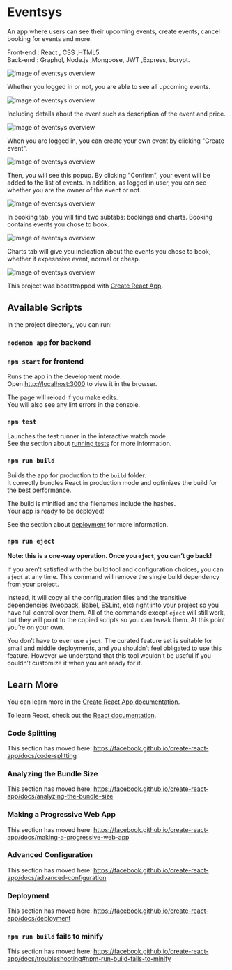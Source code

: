 # Eventsys

An app where users can see their upcoming events, create events, cancel booking for events and more.  

Front-end : React , CSS ,HTML5.\
Back-end : Graphql, Node.js ,Mongoose, JWT ,Express, bcrypt.


![Image of eventsys overview](https://res.cloudinary.com/dtwqtpteb/image/upload/v1590160224/magmnifybvvag64p4zda.png)

Whether you logged in or not, you are able to see all upcoming events.

![Image of eventsys overview](https://res.cloudinary.com/dtwqtpteb/image/upload/v1590160224/xnovbabcj9xyf1zuvryk.png)

Including details about the event such as description of the event and price.

![Image of eventsys overview](https://res.cloudinary.com/dtwqtpteb/image/upload/v1590160225/wxi8fwjbnaw8runbxssd.png)

When you are logged in, you can create your own event by clicking "Create event".

![Image of eventsys overview](https://res.cloudinary.com/dtwqtpteb/image/upload/v1590160224/wmknfasez2inbbrdjjkg.png)

Then, you will see this popup. By clicking "Confirm", your event will be added to the list of events. In addition, as logged in user, you can see whether you are the owner of the event or not.

![Image of eventsys overview](https://res.cloudinary.com/dtwqtpteb/image/upload/v1590160224/mkj3zwkzlg6nevj3zhdm.png)

In booking tab, you will find two subtabs: bookings and charts. Booking contains events you chose to book.

![Image of eventsys overview](https://res.cloudinary.com/dtwqtpteb/image/upload/v1590160224/rqhhdksvswko0n4vabaw.png)

Charts tab will give you indication about the events you chose to book, whether it expesnsive event, normal or cheap. 

![Image of eventsys overview](https://res.cloudinary.com/dtwqtpteb/image/upload/v1590160224/cafhs2fdos1mpjmfiryg.png)


This project was bootstrapped with [Create React App](https://github.com/facebook/create-react-app).

## Available Scripts

In the project directory, you can run:

### `nodemon app` for backend

### `npm start` for frontend

Runs the app in the development mode.<br />
Open [http://localhost:3000](http://localhost:3000) to view it in the browser.

The page will reload if you make edits.<br />
You will also see any lint errors in the console.

### `npm test`

Launches the test runner in the interactive watch mode.<br />
See the section about [running tests](https://facebook.github.io/create-react-app/docs/running-tests) for more information.

### `npm run build`

Builds the app for production to the `build` folder.<br />
It correctly bundles React in production mode and optimizes the build for the best performance.

The build is minified and the filenames include the hashes.<br />
Your app is ready to be deployed!

See the section about [deployment](https://facebook.github.io/create-react-app/docs/deployment) for more information.

### `npm run eject`

**Note: this is a one-way operation. Once you `eject`, you can’t go back!**

If you aren’t satisfied with the build tool and configuration choices, you can `eject` at any time. This command will remove the single build dependency from your project.

Instead, it will copy all the configuration files and the transitive dependencies (webpack, Babel, ESLint, etc) right into your project so you have full control over them. All of the commands except `eject` will still work, but they will point to the copied scripts so you can tweak them. At this point you’re on your own.

You don’t have to ever use `eject`. The curated feature set is suitable for small and middle deployments, and you shouldn’t feel obligated to use this feature. However we understand that this tool wouldn’t be useful if you couldn’t customize it when you are ready for it.

## Learn More

You can learn more in the [Create React App documentation](https://facebook.github.io/create-react-app/docs/getting-started).

To learn React, check out the [React documentation](https://reactjs.org/).

### Code Splitting

This section has moved here: https://facebook.github.io/create-react-app/docs/code-splitting

### Analyzing the Bundle Size

This section has moved here: https://facebook.github.io/create-react-app/docs/analyzing-the-bundle-size

### Making a Progressive Web App

This section has moved here: https://facebook.github.io/create-react-app/docs/making-a-progressive-web-app

### Advanced Configuration

This section has moved here: https://facebook.github.io/create-react-app/docs/advanced-configuration

### Deployment

This section has moved here: https://facebook.github.io/create-react-app/docs/deployment

### `npm run build` fails to minify

This section has moved here: https://facebook.github.io/create-react-app/docs/troubleshooting#npm-run-build-fails-to-minify

